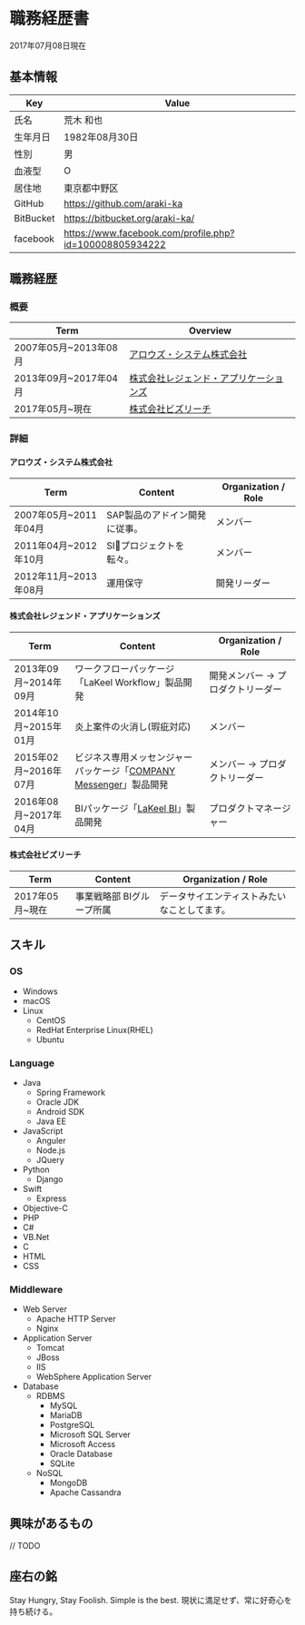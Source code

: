 # 職務経歴書

2017年07月08日現在

## 基本情報

|Key|Value|
|---|---|
|氏名|荒木 和也|
|生年月日|1982年08月30日|
|性別|男|
|血液型|O|
|居住地|東京都中野区|
|GitHub|https://github.com/araki-ka|
|BitBucket|https://bitbucket.org/araki-ka/|
|facebook|https://www.facebook.com/profile.php?id=100008805934222|

## 職務経歴

### 概要

|Term|Overview|
|---|---|
|2007年05月~2013年08月|[アロウズ・システム株式会社](http://www.arouse.co.jp/)|
|2013年09月~2017年04月|[株式会社レジェンド・アプリケーションズ](http://www.legendapl.com/)|
|2017年05月~現在|[株式会社ビズリーチ](http://www.bizreach.co.jp/)|

### 詳細

#### アロウズ・システム株式会社

|Term|Content|Organization / Role|
|---|---|---|
|2007年05月~2011年04月|SAP製品のアドイン開発に従事。|メンバー|
|2011年04月~2012年10月|SIプロジェクトを転々。|メンバー|
|2012年11月~2013年08月|運用保守|開発リーダー|


#### 株式会社レジェンド・アプリケーションズ

|Term|Content|Organization / Role|
|---|---|---|
|2013年09月~2014年09月|ワークフローパッケージ「LaKeel Workflow」製品開発|開発メンバー -> プロダクトリーダー|
|2014年10月~2015年01月|炎上案件の火消し(瑕疵対応)|メンバー|
|2015年02月~2016年07月|ビジネス専用メッセンジャーパッケージ「[COMPANY Messenger](http://www.worksap.co.jp/messenger/)」製品開発|メンバー -> プロダクトリーダー|
|2016年08月~2017年04月|BIパッケージ「[LaKeel BI](https://bi.lakeel.com/)」製品開発|プロダクトマネージャー|


#### 株式会社ビズリーチ

|Term|Content|Organization / Role|
|---|---|---|
|2017年05月~現在|事業戦略部 BIグループ所属|データサイエンティストみたいなことしてます。|

## スキル

### OS

- Windows
- macOS
- Linux
    - CentOS
    - RedHat Enterprise Linux(RHEL)
    - Ubuntu

### Language

- Java
    - Spring Framework
    - Oracle JDK
    - Android SDK
    - Java EE
- JavaScript
    - Anguler
    - Node.js
    - JQuery
- Python
    - Django
- Swift
    - Express
- Objective-C
- PHP
- C#
- VB.Net
- C
- HTML
- CSS

### Middleware

- Web Server
    - Apache HTTP Server
    - Nginx
- Application Server
    - Tomcat
    - JBoss
    - IIS
    - WebSphere Application Server
- Database
    - RDBMS
        - MySQL
        - MariaDB
        - PostgreSQL
        - Microsoft SQL Server
        - Microsoft Access
        - Oracle Database
        - SQLite
    - NoSQL
        - MongoDB
        - Apache Cassandra 

## 興味があるもの

// TODO

## 座右の銘

Stay Hungry, Stay Foolish.
Simple is the best.
現状に満足せず、常に好奇心を持ち続ける。
